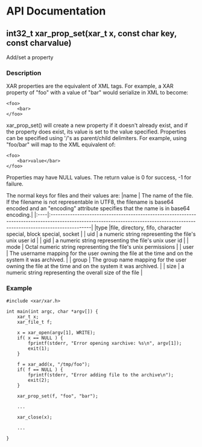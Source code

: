 # API Documentation #

## int32\_t xar\_prop\_set(xar\_t x, const char **key, const char**value) ##

Add/set a property

### Description ###

XAR properties are the equivalent of XML tags. For example, a XAR property of "foo" with a value of "bar" would serialize in XML to become:
```
<foo>
	<bar>
</foo>
```

xar\_prop\_set() will create a new property if it doesn't already exist, and if the property does exist, its value is set to the value specified. Properties can be specified using '/'s as parent/child delimiters. For example, using "foo/bar" will map to the XML equivalent of:
```
<foo>
	<bar>value</bar>
</foo>
```

Properties may have NULL values. The return value is 0 for success, -1 for failure.

The normal keys for files and their values are:
|name |	The name of the file. If the filename is not representable in UTF8, the filename is base64 encoded and an "encoding" attribute specifies that the name is in base64 encoding.|
|:----|:-----------------------------------------------------------------------------------------------------------------------------------------------------------------------------|
|type |file, directory, fifo, character special, block special, socket                                                                                                               |
| uid |	a numeric string representing the file's unix user id                                                                                                                        |
| gid |	a numeric string representing the file's unix user id                                                                                                                        |
| mode |	Octal numeric string representing the file's unix permissions                                                                                                                |
| user |	The username mapping for the user owning the file at the time and on the system it was archived.                                                                             |
| group |	The group name mapping for the user owning the file at the time and on the system it was archived.                                                                           |
| size |	a numeric string representing the overall size of the file                                                                                                                   |

### Example ###
```
#include <xar/xar.h>

int main(int argc, char *argv[]) {
	xar_t x;
	xar_file_t f;

	x = xar_open(argv[1], WRITE);
	if( x == NULL ) {
		fprintf(stderr, "Error opening xarchive: %s\n", argv[1]);
		exit(1);
	}

	f = xar_add(x, "/tmp/foo");
	if( f == NULL ) {
		fprintf(stderr, "Error adding file to the archive\n");
		exit(2);
	}

	xar_prop_set(f, "foo", "bar");

	...

	xar_close(x);
	
	...

}

```




